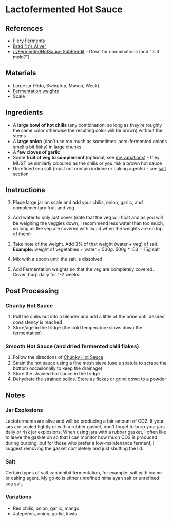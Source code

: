 # Lactofermented Hot Sauce



## References

* [Fiery Ferments](https://www.amazon.de/-/en/Kirsten-K-Shockey/dp/1612127282)
* [Brad "It's Alive"](https://www.youtube.com/watch?v=UGjCeAbWKPo)
* [/r/FermentedHotSauce SubReddit](https://www.reddit.com/r/FermentedHotSauce/) - Great for combinations (and "is it mold?")

## Materials

* Large jar (Fido, Swingtop, Mason, Weck)
* [Fermentation weights](https://www.amazon.de/-/en/PPC4-Masontops-Pickle-Pebbles-Plus/dp/B00V41EZNC/ref=sr_1_6?dchild=1&keywords=g%C3%A4rgewicht&qid=1602403702&sr=8-6&th=1)
* Scale

## Ingredients

* A **large bowl of hot chilis** (any combination, so long as they’re roughly the same color otherwise the resulting color will be brown) without the stems
* A **large onion** (don’t use too much as sometimes lacto-fermented onions smell a bit fishy) in large chunks
* A **few cloves of garlic**
* Some **fruit of veg to complement** (optional, see [my variations](#variations)) - they MUST be similarly coloured as the chilis or you risk a brown hot sauce
* Unrefined sea salt (must not contain iodione or caking agents) - see [salt](#salt) section



## Instructions

1. Place large jar on scale and add your chilis, onion, garlic, and complementary fruit and veg
2. Add water to only just cover (note that the veg will float and as you will be weighing the veggies down, I recommend less water than too much, so long as the veg are covered with liquid when the weights are on top of them)
3. Take note of the weight. Add 3% of that weight (water + veg) of salt. 
   **Example:** weight of vegetables + water = 500g. 500g * .03 = 15g salt

4. Mix with a spoon until the salt is dissolved
5. Add Fermentation weights so that the veg are completely covered. Cover, burp daily for 1-2 weeks.



## Post Processing

### Chunky Hot Sauce

1. Pull the chilis out into a blender and add a little of the brine until desired consistency is reached
2. Store/age in the fridge (the cold temperature slows down the fermentation)



### Smooth Hot Sauce (and dried fermented chili flakes)

1. Follow the directions of [Chunky Hot Sauce](#chunky-hot-sauce)
2. Strain the hot sauce using a fine mesh sieve (use a spatula to scrape the bottom occasionally to keep the drainage)
3. Store the strained hot sauce in the fridge
4. Dehydrate the strained solids. Store as flakes or grind down to a powder



## Notes

### Jar Explosions

Lactoferments are alive and will be producing a fair amount of CO2. If your jars are sealed tightly or with a rubber gasket, don't forget to burp your jars daily or risk jar explosions. When using jars with a rubber gasket, I often like to leave the gasket on so that I can monitor how much CO2 is produced during burping, but for those who prefer a low-maintenance ferment, I suggest removing the gasket completely and just shutting the lid.

### Salt

Certain types of salt can inhibit fermentation, for example: salt with iodine or caking agent. My go-to is either unrefined himalayan salt or unrefined sea salt.

### Variations

* Red chilis, onion, garlic, mango
* Jalepeños, onion, garlic, kiwis
